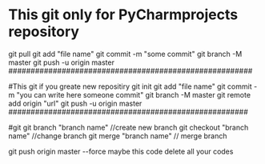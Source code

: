 # This git only for PyCharmprojects repository
git pull
git add "file name"
git commit -m "some commit"
git branch -M master
git push -u origin master
#######################################################


#This git if you greate new repositiry
git init
git add "file name"
git commit -m "you can write here someone commit"
git branch -M master
git remote add origin "url"
git push -u origin master
######################################################

#git 
git branch "branch name" //create new branch
git checkout "branch name"  //change branch
git merge "branch name"   // merge branch


git push origin master --force maybe this code delete all your codes
